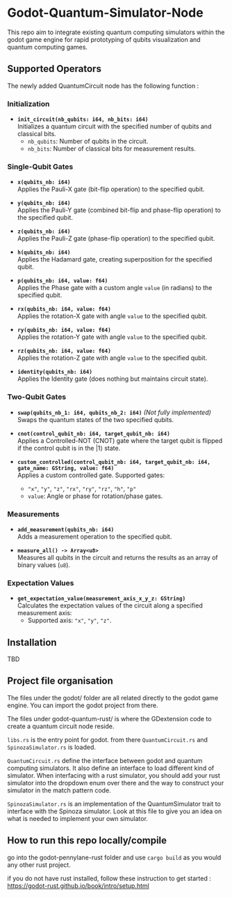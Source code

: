 # Godot-Quantum-Simulator-Node
This repo aim to integrate existing quantum computing simulators within the godot game engine for rapid prototyping of qubits visualization and quantum computing games.

## Supported Operators

The newly added QuantumCircuit node has the following function :

### Initialization

- **`init_circuit(nb_qubits: i64, nb_bits: i64)`**  
  Initializes a quantum circuit with the specified number of qubits and classical bits.  
  - `nb_qubits`: Number of qubits in the circuit.  
  - `nb_bits`: Number of classical bits for measurement results.

### Single-Qubit Gates

- **`x(qubits_nb: i64)`**  
  Applies the Pauli-X gate (bit-flip operation) to the specified qubit.

- **`y(qubits_nb: i64)`**  
  Applies the Pauli-Y gate (combined bit-flip and phase-flip operation) to the specified qubit.

- **`z(qubits_nb: i64)`**  
  Applies the Pauli-Z gate (phase-flip operation) to the specified qubit.

- **`h(qubits_nb: i64)`**  
  Applies the Hadamard gate, creating superposition for the specified qubit.

- **`p(qubits_nb: i64, value: f64)`**  
  Applies the Phase gate with a custom angle `value` (in radians) to the specified qubit.

- **`rx(qubits_nb: i64, value: f64)`**  
  Applies the rotation-X gate with angle `value` to the specified qubit.

- **`ry(qubits_nb: i64, value: f64)`**  
  Applies the rotation-Y gate with angle `value` to the specified qubit.

- **`rz(qubits_nb: i64, value: f64)`**  
  Applies the rotation-Z gate with angle `value` to the specified qubit.

- **`identity(qubits_nb: i64)`**  
  Applies the Identity gate (does nothing but maintains circuit state).

### Two-Qubit Gates

- **`swap(qubits_nb_1: i64, qubits_nb_2: i64)`** *(Not fully implemented)*  
  Swaps the quantum states of the two specified qubits.

- **`cnot(control_qubit_nb: i64, target_qubit_nb: i64)`**  
  Applies a Controlled-NOT (CNOT) gate where the target qubit is flipped if the control qubit is in the |1⟩ state.

- **`custom_controlled(control_qubit_nb: i64, target_qubit_nb: i64, gate_name: GString, value: f64)`**  
  Applies a custom controlled gate. Supported gates:  
  - `"x"`, `"y"`, `"z"`, `"rx"`, `"ry"`, `"rz"`, `"h"`, `"p"`  
  - `value`: Angle or phase for rotation/phase gates.

### Measurements

- **`add_measurement(qubits_nb: i64)`**  
  Adds a measurement operation to the specified qubit.

- **`measure_all() -> Array<u8>`**  
  Measures all qubits in the circuit and returns the results as an array of binary values (`u8`).

### Expectation Values

- **`get_expectation_value(measurement_axis_x_y_z: GString)`**  
  Calculates the expectation values of the circuit along a specified measurement axis:  
  - Supported axis: `"x"`, `"y"`, `"z"`.


## Installation

TBD

## Project file organisation

The files under the godot/ folder are all related directly to the godot game engine. You can import the godot project from there.

The files under godot-quantum-rust/ is where the GDextension code to create a quantum circuit node reside.

`libs.rs` is the entry point for godot. from there  `QuantumCircuit.rs` and `SpinozaSimulator.rs` is loaded.

`QuantumCircuit.rs` define the interface between godot and quantum computing simulators. It also define an interface to load different kind of simulator. When interfacing with a rust simulator, you should add your rust simulator into the dropdown enum over there and the way to construct your simulator in the match pattern code.

`SpinozaSimulator.rs` is an implementation of the QuantumSimulator trait to interface with the Spinoza simulator. Look at this file to give you an idea on what is needed to implement your own simulator. 

## How to run this repo locally/compile
go into the godot-pennylane-rust folder and use `cargo build` as you would any other rust project.

if you do not have rust installed, follow these instruction to get started : https://godot-rust.github.io/book/intro/setup.html
